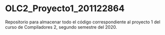 # OLC2_Proyecto1_201122864
Repositorio para almacenar todo el código correspondiente al proyecto 1 del curso de Compiladores 2, segundo semestre del 2020.
